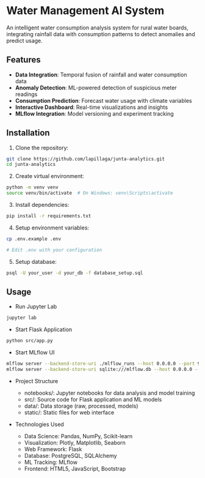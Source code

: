 # Water Management AI System

An intelligent water consumption analysis system for rural water boards,
integrating rainfall data with consumption patterns to detect anomalies and
predict usage.

## Features

- **Data Integration**: Temporal fusion of rainfall and water consumption data
- **Anomaly Detection**: ML-powered detection of suspicious meter readings
- **Consumption Prediction**: Forecast water usage with climate variables
- **Interactive Dashboard**: Real-time visualizations and insights
- **MLflow Integration**: Model versioning and experiment tracking

## Installation

1. Clone the repository:

```bash
git clone https://github.com/lapillaga/junta-analytics.git
cd junta-analytics
```

2. Create virtual environment:

```bash
python -m venv venv
source venv/bin/activate  # On Windows: venv\Scripts\activate
```

3. Install dependencies:

```bash
pip install -r requirements.txt
```

4. Setup environment variables:

```bash
cp .env.example .env

# Edit .env with your configuration
```

5. Setup database:

```bash
psql -U your_user -d your_db -f database_setup.sql
```

## Usage
- Run Jupyter Lab
```bash
jupyter lab
```

- Start Flask Application
```bash
python src/app.py
```

- Start MLflow UI
```bash
mlflow server --backend-store-uri ./mlflow_runs --host 0.0.0.0 --port 9090
mlflow server --backend-store-uri sqlite:///mlflow.db --host 0.0.0.0 --port 9090
```

- Project Structure

  - notebooks/: Jupyter notebooks for data analysis and model training
  - src/: Source code for Flask application and ML models
  - data/: Data storage (raw, processed, models)
  - static/: Static files for web interface

- Technologies Used
  - Data Science: Pandas, NumPy, Scikit-learn
  - Visualization: Plotly, Matplotlib, Seaborn
  - Web Framework: Flask
  - Database: PostgreSQL, SQLAlchemy
  - ML Tracking: MLflow
  - Frontend: HTML5, JavaScript, Bootstrap
